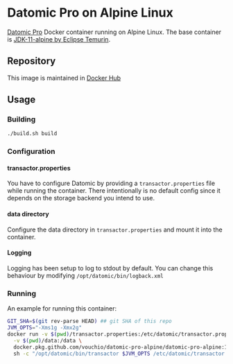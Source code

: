 # Datomic Pro on Alpine Linux

[Datomic Pro](https://www.datomic.com/on-prem.html) Docker container running on Alpine Linux. 
The base container is [JDK-11-alpine by Eclipse Temurin](https://hub.docker.com/_/eclipse-temurin). 

## Repository

This image is maintained in [Docker Hub](https://hub.docker.com/repository/docker/vouchio/datomic-pro-alpine/general)

## Usage

### Building

```bash
./build.sh build
```

### Configuration

#### transactor.properties

You have to configure Datomic by providing a `transactor.properties` file while running the container. 
There intentionally is no default config since it depends on the storage backend you intend to use.

#### data directory

Configure the data directory in `transactor.properties` and mount it into the container.

#### Logging

Logging has been setup to log to stdout by default. You can change this behaviour by modifying 
`/opt/datomic/bin/logback.xml`

### Running 

An example for running this container:

```bash
GIT_SHA=$(git rev-parse HEAD) ## git SHA of this repo
JVM_OPTS="-Xms1g -Xmx2g"
docker run -v $(pwd)/transactor.properties:/etc/datomic/transactor.properties \
  -v $(pwd)/data:/data \
  docker.pkg.github.com/vouchio/datomic-pro-alpine/datomic-pro-alpine:1.0.6222-$GIT_SHA \
  sh -c "/opt/datomic/bin/transactor $JVM_OPTS /etc/datomic/transactor.properties"
```
